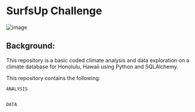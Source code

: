 # SurfsUp Challenge

![image](https://github.com/sorapmas/sqlalchemy-challenge/assets/128443029/3fb5d522-01de-4425-ba31-a9396d25ca34)

## Background:
This repository is a basic coded climate analysis and data exploration on a climate database for Honolulu, Hawaii using Python and SQLAlchemy.

This repository contains the following:


    ANALYSIS
    

    DATA
